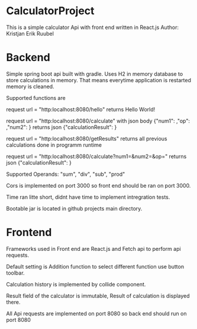 # CalculatorProject

This is a simple calculator Api with front end written in React.js 
Author: Kristjan Erik Ruubel

# Backend

Simple spring boot api built with gradle.
Uses H2 in memory database to store calculations in memory.
That means everytime application is restarted memory is cleaned.

Supported functions are 

request url = "http:localhost:8080/hello"
returns Hello World!

request url = "http:localhost:8080/calculate" with json body {"num1": <number one>,"op": <operand> ,"num2": <second number>}
returns json {"calculationResult": <result>}

request url = "http:localhost:8080/getResults" 
returns all previous calculations done in programm runtime

request url = "http:localhost:8080/calculate?num1=<number one>&num2=<second number>&op=<operand>" 
returns json {"calculationResult": <result>}

Supported Operands: "sum", "div", "sub", "prod"

Cors is implemented on port 3000 so front end should be ran on port 3000.

Time ran litte short, didnt have time to implement intregration tests.

Bootable jar is located in github projects main directory.


# Frontend

Frameworks used in Front end are React.js and Fetch api to perform api requests.

Default setting is Addition function to select different function use button toolbar.

Calculation history is implemented by collide component.

Result field of the calculator is immutable, Result of calculation is displayed there.

All Api requests are implemented on port 8080 so back end should run on port 8080










